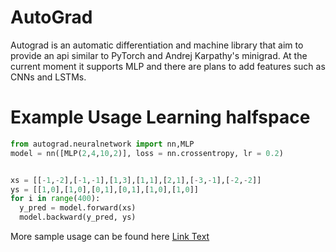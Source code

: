 # AutoGrad
Autograd is an automatic differentiation and machine library that aim to provide an api similar to PyTorch  and Andrej Karpathy's minigrad. At the current moment it supports MLP and there are plans to add features such as CNNs and LSTMs. 

# Example Usage Learning halfspace
```python
from autograd.neuralnetwork import nn,MLP
model = nn([MLP(2,4,10,2)], loss = nn.crossentropy, lr = 0.2)


xs = [[-1,-2],[-1,-1],[1,3],[1,1],[2,1],[-3,-1],[-2,-2]]
ys = [[1,0],[1,0],[0,1],[0,1],[1,0],[1,0]]
for i in range(400):
  y_pred = model.forward(xs)
  model.backward(y_pred, ys)
```

More sample usage can be found here [Link Text](tests)
